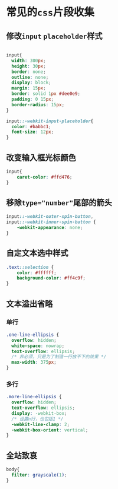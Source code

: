 # 常见的`css`片段收集
## 修改`input` `placeholder`样式
```css

input{
  width: 300px;
  height: 30px;
  border: none;
  outline: none;
  display: block;
  margin: 15px;
  border: solid 1px #dee0e9;
  padding: 0 15px;
  border-radius: 15px;
}

input::-webkit-input-placeholder{
  color: #babbc1;
  font-size: 12px;
}

```

## 改变输入框光标颜色
```css
input{ 
	caret-color: #ffd476;
}

```

## 移除`type="number"`尾部的箭头
```css
input::-webkit-outer-spin-button,
input::-webkit-inner-spin-button { 
	-webkit-appearance: none; 
}
```

## 自定文本选中样式
```css
.text::selection { 
	color: #ffffff; 
	background-color: #ff4c9f; 
}
```

## 文本溢出省略
### 单行
```css
.one-line-ellipsis {
  overflow: hidden;
  white-space: nowrap;
  text-overflow: ellipsis;
  /* 非必须，只是为了制造一行放不下的效果 */
  max-width: 375px; 
}
```
### 多行
```css
.more-line-ellipsis {
  overflow: hidden;
  text-overflow: ellipsis;
  display: -webkit-box;
  /* 设置n行，也包括1 */
  -webkit-line-clamp: 2;
  -webkit-box-orient: vertical;
}
```
## 全站致哀
```css
body{
  filter: grayscale(1);
}
```